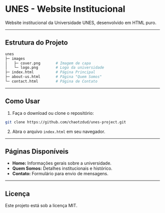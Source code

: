 # **UNES - Website Institucional**

Website institucional da Universidade UNES, desenvolvido em HTML puro.

---

## **Estrutura do Projeto**

```bash
unes
├─ images
│   ├─ cover.png       # Imagem de capa
│   └─ logo.png        # Logo da universidade
├─ index.html          # Página Principal
├─ about-us.html       # Página "Quem Somos"
└─ contact.html        # Página de Contato
```

---

## **Como Usar**

1. Faça o download ou clone o repositório:
```bash
git clone https://github.com/chaotzdud/unes-project.git
```

2. Abra o arquivo `index.html` em seu navegador.

---

## **Páginas Disponíveis**

- **Home:** Informações gerais sobre a universidade.
- **Quem Somos:** Detalhes institucionais e histórico.
- **Contato:** Formulário para envio de mensagens.

---

## **Licença**

Este projeto está sob a licença MIT.